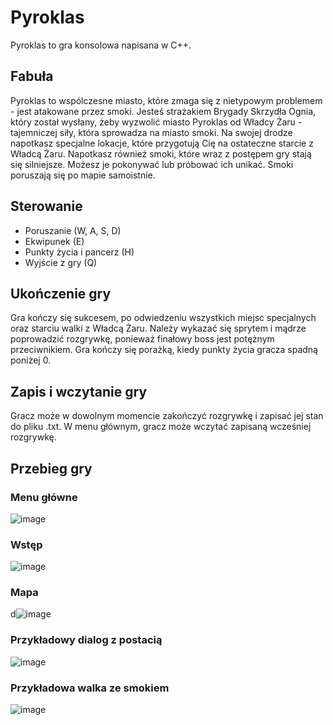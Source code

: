 # Pyroklas

Pyroklas to gra konsolowa napisana w C++.

## Fabuła
Pyroklas to wspólczesne miasto, które zmaga się z nietypowym problemem - jest atakowane przez smoki.
Jesteś strażakiem Brygady Skrzydła Ognia, który został wysłany, żeby wyzwolić miasto Pyroklas od Władcy Żaru - tajemniczej siły, która sprowadza na miasto smoki.
Na swojej drodze napotkasz specjalne lokacje, które przygotują Cię na ostateczne starcie z Władcą Żaru.
Napotkasz również smoki, które wraz z postępem gry stają się silniejsze. Możesz je pokonywać lub próbować ich unikać. Smoki poruszają się po mapie samoistnie.

## Sterowanie
- Poruszanie (W, A, S, D)
- Ekwipunek (E)
- Punkty życia i pancerz (H)
- Wyjście z gry (Q)

## Ukończenie gry
Gra kończy się sukcesem, po odwiedzeniu wszystkich miejsc specjalnych oraz starciu walki z Władcą Żaru. Należy wykazać się sprytem i mądrze poprowadzić rozgrywkę, ponieważ finałowy boss jest potężnym przeciwnikiem.
Gra kończy się porażką, kiedy punkty życia gracza spadną poniżej 0.

## Zapis i wczytanie gry
Gracz może w dowolnym momencie zakończyć rozgrywkę i zapisać jej stan do pliku .txt. W menu głównym, gracz może wczytać zapisaną wcześniej rozgrywkę.

## Przebieg gry

### Menu główne
![image](https://github.com/DominikZydek/Pyroklas/assets/139676226/8c2a02f8-e4a5-4fcf-8c60-bc6f08e54ef9)

### Wstęp
![image](https://github.com/DominikZydek/Pyroklas/assets/139676226/9a1bc4b7-fe62-4edd-a69d-c0f38556f3d2)

### Mapa
d![image](https://github.com/DominikZydek/Pyroklas/assets/139676226/5e631990-85ad-4d26-a160-e4c3db53d0cf)

### Przykładowy dialog z postacią
![image](https://github.com/DominikZydek/Pyroklas/assets/139676226/2a611dba-1889-4a5b-bee1-8cf3e8094250)

### Przykładowa walka ze smokiem
![image](https://github.com/DominikZydek/Pyroklas/assets/139676226/af5aad1d-ff82-490e-8e4f-c1abc260af62)



